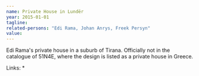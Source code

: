 ```yaml
---
name: Private House in Lundër
year: 2015-01-01
tagline:
related-persons: "Edi Rama, Johan Anrys, Freek Persyn"
value:
---
```

Edi Rama's private house in a suburb of Tirana. Officially not in the catalogue of 51N4E, where the design is listed as a private house in Greece.

Links:
*

